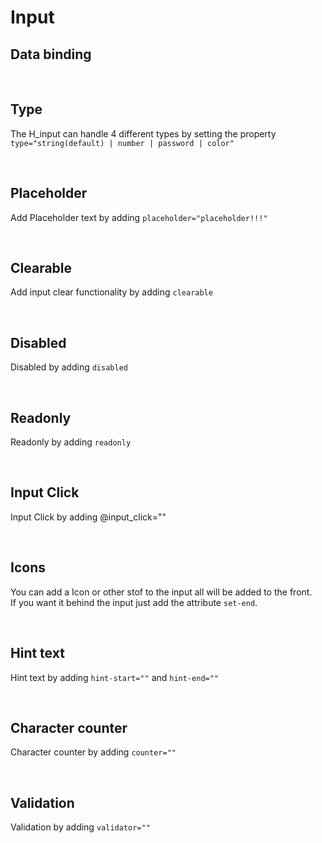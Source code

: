 # Input

## Data binding

<hhl-live-editor title="" htmlCode='
      <template>
      <div class="flex w-full items-center gap-4">
            <H_input autofocus v-model="txt" label="Text input"></H_input>
            <H_input v-model="txt" label="Text input"></H_input>
      </div>
      </template>
      <script>
            const txt = ref("Data binding");
            return {txt}
      </script>
'>
</hhl-live-editor>

<br>

## Type

The H_input can handle 4 different types by setting the property `type="string(default) | number | password | color"`

<hhl-live-editor title="" htmlCode='
      <template>
      <div class="flex items-center gap-4">
       <H_input  v-model="txt"  label="string"></H_input>
       <H_input  v-model="txt" type="password"  label="password"></H_input>
       <H_input  v-model="num" type="number"  label="number"></H_input>
       <H_input  v-model="col" type="color"  label="color"></H_input>
      </div>
      </template>
      <script>
            const txt = ref("Hello");
            const num = ref(99);
            const col = ref("#ff0000");
            return {txt,num,col}
      </script>
'>
</hhl-live-editor>

<br>

## Placeholder

Add Placeholder text by adding `placeholder="placeholder!!!"`

<hhl-live-editor title="" htmlCode='
      <template>
      <div class="flex items-center gap-4">
            <H_input  v-model="txt" placeholder="placeholder!!!" label="Text input"></H_input>
      </div>
      </template>
      <script>
            const txt = ref("");
            return {txt}
      </script>
'>
</hhl-live-editor>

<br>

## Clearable

Add input clear functionality by adding `clearable`

<hhl-live-editor title="" htmlCode='
      <template>
      <div class="flex items-center gap-4">
            <H_input clearable v-model="txt" label="Text input"></H_input>
      </div>
      </template>
      <script>
            const txt = ref("clearable");
            return {txt}
      </script>
'>
</hhl-live-editor>

<br>

## Disabled

Disabled by adding `disabled`

<hhl-live-editor title="" htmlCode='
      <template>
      <div class="flex items-center gap-4">
            <H_input disabled v-model="txt" label="Text input"></H_input>
      </div>
      </template>
      <script>
            const txt = ref("disabled");
            return {txt}
      </script>
'>
</hhl-live-editor>

<br>

## Readonly

Readonly by adding `readonly`

<hhl-live-editor title="" htmlCode='
      <template>
      <div class="flex items-center gap-4">
            <H_input readonly v-model="txt" label="Text input"></H_input>
      </div>
      </template>
      <script>
            const txt = ref("Readonly");
            return {txt}
      </script>
'>
</hhl-live-editor>

<br>

## Input Click

Input Click by adding @input_click=""

<hhl-live-editor title="" htmlCode='
      <template>
      <div class="flex items-center gap-4">
            <H_input @input_click="click(`Input Click`)" v-model="txt" label="Text input">
            </H_input>
      </div>
      </template>
      <script>
            const txt = ref("Input Click");
            function click(e) {
                  alert(e);
            }
            return {txt, click}
      </script>
'>
</hhl-live-editor>

<br>

## Icons

You can add a Icon or other stof to the input all will be added to the front.<br>
If you want it behind the input just add the attribute `set-end`.

<hhl-live-editor title="" htmlCode='
      <template>
      <div class="flex items-center gap-4">
            <H_input clearable  v-model="txt" label="Start Icon"> 
                <H_icon name="mail" btn  h-font-size="2em"  @click="click(txt)"></H_icon>
            </H_input>
            <H_input clearable  v-model="txt" label="End Icon"> 
                <H_icon set-end name="clock" btn  @click="click(`end icon`)"></H_icon>
            </H_input>
            <H_input clearable  v-model="txt" label="Start and End Icon"> 
                <H_icon name="mail" btn  @click="click(txt)"></H_icon>
                <H_icon set-end name="clock" btn  @click="click(`end icon`)"></H_icon>
            </H_input>
      </div>
      </template>
      <script>
            const txt = ref("Icon");
            function click(e) {
                  alert(e);
            }
            return {txt, click}
      </script>
'>
</hhl-live-editor>

<br>

## Hint text

Hint text by adding `hint-start=""` and `hint-end=""`

<hhl-live-editor title="" htmlCode='
      <template>
      <div class="flex items-center gap-4">
            <H_input hint-start="hint-start." hint-end="hint-end."  v-model="txt" label="Text input"></H_input>
      </div>
      </template>
      <script>
            const txt = ref("Hint");
            return {txt}
      </script>
'>
</hhl-live-editor>

<br>

## Character counter

Character counter by adding `counter=""`

<hhl-live-editor title="" htmlCode='
      <template>
      <div class="flex items-center gap-4">
            <H_input counter="10"  v-model="txt" label="Text input"></H_input>
      </div>
      </template>
      <script>
            const txt = ref("Counter.");
            function click(e) {
                  alert(e);
            }
            return {txt, click}
      </script>
'>
</hhl-live-editor>

<br>

## Validation

Validation by adding `validator=""`

<hhl-live-editor title="" htmlCode='
      <template>
      <div class="flex flex-col gap-12">
      <H_input v-model="txt" label="required" :validator="[v.required]"></H_input>
      <H_input v-model="txt" label="email" :validator="[v.email]"></H_input>
      <H_input v-model="txt" label="strMin(5)" :validator="[v.strMin(5)]"></H_input>
      <H_input v-model="num" type="number" label="Min value 2" :validator="[v.numMin(2)]"></H_input>
       <H_input v-model="num" type="number" label="Max value 11" :validator="[v.numMax(11)]"></H_input>
      </div>
      </template>
      <script>
      // import { validator } from "components/utils/validator";
      const {validator} = fakeImport;
      const txt = ref("");
      const num = ref(5);
      const v = validator;
      function click(e) {
      alert(e);
      }
      return {txt, num, click, v}
      </script>
'>
</hhl-live-editor>

<br>
